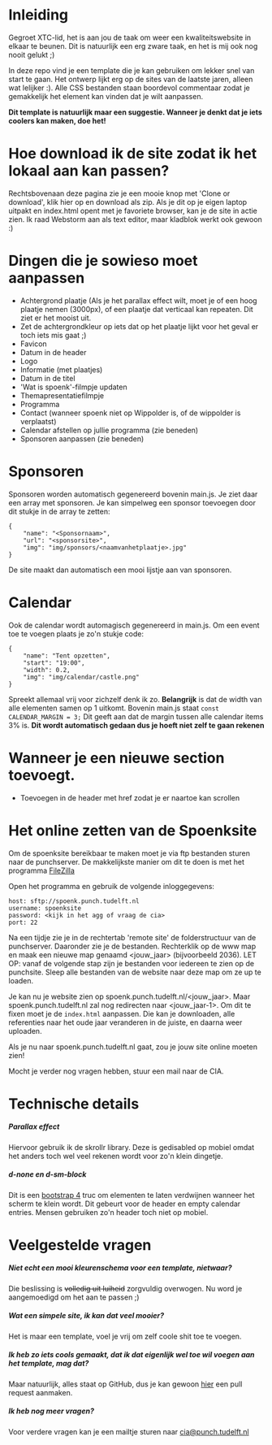 # Inleiding
Gegroet XTC-lid, het is aan jou de taak om weer een kwaliteitswebsite in elkaar te beunen.
Dit is natuurlijk een erg zware taak, en het is mij ook nog nooit gelukt ;)

In deze repo vind je een template die je kan gebruiken om lekker snel van start te gaan.
Het ontwerp lijkt erg op de sites van de laatste jaren, alleen wat lelijker :).
Alle CSS bestanden staan boordevol commentaar zodat je gemakkelijk het element kan vinden dat je wilt aanpassen.

**Dit template is natuurlijk maar een suggestie. Wanneer je denkt dat je iets coolers kan maken, doe het!**

# Hoe download ik de site zodat ik het lokaal aan kan passen?
Rechtsbovenaan deze pagina zie je een mooie knop met 'Clone or download', klik hier op en download als zip.
Als je dit op je eigen laptop uitpakt en index.html opent met je favoriete browser, kan je de site in actie zien.
Ik raad Webstorm aan als text editor, maar kladblok werkt ook gewoon :)

# Dingen die je sowieso moet aanpassen
- Achtergrond plaatje (Als je het parallax effect wilt, moet je of een hoog plaatje nemen (3000px), of een plaatje dat verticaal kan repeaten. Dit ziet er het mooist uit.
- Zet de achtergrondkleur op iets dat op het plaatje lijkt voor het geval er toch iets mis gaat ;)
- Favicon
- Datum in de header
- Logo
- Informatie (met plaatjes)
- Datum in de titel
- 'Wat is spoenk'-filmpje updaten
- Themapresentatiefilmpje
- Programma
- Contact (wanneer spoenk niet op Wippolder is, of de wippolder is verplaatst)
- Calendar afstellen op jullie programma (zie beneden)
- Sponsoren aanpassen (zie beneden)

# Sponsoren
Sponsoren worden automatisch gegenereerd bovenin main.js. Je ziet daar een array met sponsoren.
Je kan simpelweg een sponsor toevoegen door dit stukje in de array te zetten:
```
{
    "name": "<Sponsornaam>",
    "url": "<sponsorsite>",
    "img": "img/sponsors/<naamvanhetplaatje>.jpg"
}
```
De site maakt dan automatisch een mooi lijstje aan van sponsoren.

# Calendar
Ook de calendar wordt automagisch gegenereerd in main.js. Om een event toe te voegen plaats je zo'n stukje code:
```
{
    "name": "Tent opzetten",
    "start": "19:00",
    "width": 0.2,
    "img": "img/calendar/castle.png"
}
```
Spreekt allemaal vrij voor zichzelf denk ik zo. **Belangrijk** is dat de width van alle elementen samen op 1 uitkomt.
Bovenin main.js staat `const CALENDAR_MARGIN = 3;` Dit geeft aan dat de margin tussen alle calendar items 3% is. **Dit wordt automatisch gedaan dus je hoeft niet zelf te gaan rekenen**


# Wanneer je een nieuwe section toevoegt.
- Toevoegen in de header met href zodat je er naartoe kan scrollen

# Het online zetten van de Spoenksite

Om de spoenksite bereikbaar te maken moet je via ftp bestanden sturen naar de punchserver. De makkelijkste manier om dit te doen is met het programma [FileZilla](https://filezilla-project.org/download.php?platform=win64)

Open het programma en gebruik de volgende inloggegevens:
```
host: sftp://spoenk.punch.tudelft.nl
username: spoenksite
password: <kijk in het agg of vraag de cia>
port: 22
```
Na een tijdje zie je in de rechtertab 'remote site' de folderstructuur van de punchserver. Daaronder zie je de bestanden.
Rechterklik op de www map en maak een nieuwe map genaamd <jouw_jaar> (bijvoorbeeld 2036).
LET OP: vanaf de volgende stap zijn je bestanden voor iedereen te zien op de punchsite. 
Sleep alle bestanden van de website naar deze map om ze up te loaden. 

Je kan nu je website zien op spoenk.punch.tudelft.nl/<jouw_jaar>. Maar spoenk.punch.tudelft.nl zal nog redirecten naar <jouw_jaar-1>. Om dit te fixen moet je de `index.html` aanpassen. Die kan je downloaden, alle referenties naar het oude jaar veranderen in de juiste, en daarna weer uploaden.

Als je nu naar spoenk.punch.tudelft.nl gaat, zou je jouw site online moeten zien!

Mocht je verder nog vragen hebben, stuur een mail naar de CIA.

# Technische details
##### Parallax effect
Hiervoor gebruik ik de skrollr library. Deze is gedisabled op mobiel omdat het anders toch wel veel rekenen wordt voor zo'n klein dingetje.

##### d-none en d-sm-block
Dit is een [bootstrap 4](https://getbootstrap.com/docs/4.0/utilities/display/) truc om elementen te laten verdwijnen wanneer het scherm te klein wordt.
Dit gebeurt voor de header en empty calendar entries. Mensen gebruiken zo'n header toch niet op mobiel.
# Veelgestelde vragen

##### Niet echt een mooi kleurenschema voor een template, nietwaar?
Die beslissing is ~~volledig uit luiheid~~ zorgvuldig overwogen. Nu word je aangemoedigd om het aan te passen ;)
##### Wat een simpele site, ik kan dat veel mooier?
Het is maar een template, voel je vrij om zelf coole shit toe te voegen.

##### Ik heb zo iets cools gemaakt, dat ik dat eigenlijk wel toe wil voegen aan het template, mag dat?
Maar natuurlijk, alles staat op GitHub, dus je kan gewoon [hier](https://github.com/Ishadijcks/Spoenksite) een pull request aanmaken.

##### Ik heb nog meer vragen?
Voor verdere vragen kan je een mailtje sturen naar cia@punch.tudelft.nl
